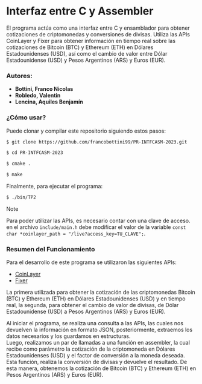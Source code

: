 # Interfaz entre C y Assembler

El programa actúa como una interfaz entre C y ensamblador para obtener cotizaciones de criptomonedas y conversiones de divisas. Utiliza las APIs CoinLayer y Fixer para obtener información en tiempo real sobre las cotizaciones de Bitcoin (BTC) y Ethereum (ETH) en Dólares Estadounidenses (USD), así como el cambio de valor entre Dólar Estadounidense (USD) y Pesos Argentinos (ARS) y Euros (EUR).

### Autores:
- **Bottini, Franco Nicolas**
- **Robledo, Valentin**
- **Lencina, Aquiles Benjamín**

### **¿Cómo usar?**
Puede clonar y compilar este repositorio siguiendo estos pasos:

```bash
$ git clone https://github.com/francobottini99/PR-INTFCASM-2023.git

$ cd PR-INTFCASM-2023

$ cmake .

$ make
```

Finalmente, para ejecutar el programa:

```bash
$ ./bin/TP2
```

>[!NOTE]
> Para poder utilizar las APIs, es necesario contar con una clave de acceso. en el archivo `include/main.h` debe modificar el valor de la variable `const char *coinlayer_path = "/live?access_key=TU_CLAVE";`.

### **Resumen del Funcionamiento**
Para el desarrollo de este programa se utilizaron las siguientes APIs:

* [CoinLayer](https://coinlayer.com/)
* [Fixer](https://fixer.io/)

La primera utilizada para obtener la cotización de las criptomonedas Bitcoin (BTC) y Ethereum (ETH) en Dólares Estadounidenses (USD) y en tiempo real, la segunda, para obtener el cambio de valor de divisas, de Dólar Estadounidense (USD) a Pesos Argentinos (ARS) y Euros (EUR).  

Al iniciar el programa, se realiza una consulta a las APIs, las cuales nos devuelven la información en formato JSON, posteriormente, extraemos los datos necesarios y los guardamos en estructuras.  
Luego, realizamos un par de llamadas a una función en assembler, la cual recibe como parámetro la cotización de la criptomoneda en Dólares Estadounidenses (USD) y el factor de conversión a la moneda deseada. Esta función, realiza la conversión de divisas y devuelve el resultado. De esta manera, obtenemos la cotización de Bitcoin (BTC) y Ethereum (ETH) en Pesos Argentinos (ARS) y Euros (EUR).